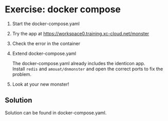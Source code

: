 # Exercise: docker compose

1. Start the docker-compose.yaml
2. Try the app at https://workspace0.training.xc-cloud.net/monster
3. Check the error in the container
4. Extend docker-compose.yaml
   
      The docker-compose.yaml already includes the identicon app.  
      Install `redis` and `amouat/dnmonster` and open the correct ports to fix the problem.

5. Look at your new monster!

## Solution

Solution can be found in docker-compose.yaml.
